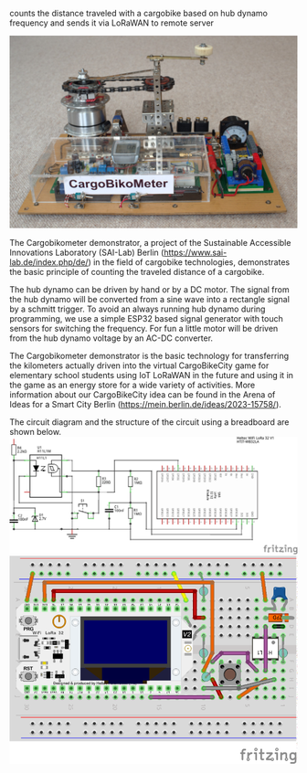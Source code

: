 counts the distance traveled with a cargobike based on hub dynamo frequency and sends it via LoRaWAN to remote server

![alt text](https://github.com/CargoBikoMeter/CargoBikoMeter-Hub/blob/master/images/Cargobikometer-Demonstrator-20230214-1024x684.jpg)

The Cargobikometer demonstrator, a project of the Sustainable Accessible Innovations Laboratory (SAI-Lab) Berlin (https://www.sai-lab.de/index.php/de/) in the field of cargobike technologies, demonstrates the basic principle of counting the traveled distance of a cargobike. 

The hub dynamo can be driven by hand or by a DC motor. The signal from the hub dynamo will be converted from a sine wave into a rectangle signal by a schmitt trigger. To avoid an always running hub dynamo during programming, we use a simple ESP32 based signal generator with touch sensors for switching the frequency. For fun a little motor will be driven from the hub dynamo voltage by an AC-DC converter.

The Cargobikometer demonstrator is the basic technology for transferring the kilometers actually driven into the virtual CargoBikeCity game for elementary school students using IoT LoRaWAN in the future and using it in the game as an energy store for a wide variety of activities. More information about our CargoBikeCity idea can be found in the Arena of Ideas for a Smart City Berlin (https://mein.berlin.de/ideas/2023-15758/).

The circuit diagram and the structure of the circuit using a breadboard are shown below.
![alt text](https://github.com/CargoBikoMeter/CargoBikoMeter-Hub/blob/master/images/cbm-Heltec-LoRaV2_Schaltplan.png)
![alt text](https://github.com/CargoBikoMeter/CargoBikoMeter-Hub/blob/master/images/cbm-Heltec-LoRaV2_Steckplatine.png)
